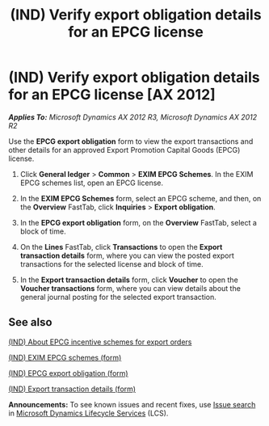 ﻿---
title: (IND) Verify export obligation details for an EPCG license
TOCTitle: (IND) Verify export obligation details for an EPCG license
ms:assetid: a6c780b3-9a1c-4b22-a07e-c2dceb8f3f82
ms:mtpsurl: https://technet.microsoft.com/en-us/library/JJ664766(v=AX.60)
ms:contentKeyID: 49386108
ms.date: 04/18/2014
mtps_version: v=AX.60
f1_keywords:
- (IND)
- india
- EPCG license
- approved EPCG license
- export obligations
- Verify approved EPCG
- Verify approved EPCG license
- verify EPCG license
---

# (IND) Verify export obligation details for an EPCG license [AX 2012]


_**Applies To:** Microsoft Dynamics AX 2012 R3, Microsoft Dynamics AX 2012 R2_

Use the **EPCG export obligation** form to view the export transactions and other details for an approved Export Promotion Capital Goods (EPCG) license.

1.  Click **General ledger** \> **Common** \> **EXIM EPCG Schemes**. In the EXIM EPCG schemes list, open an EPCG license.

2.  In the **EXIM EPCG Schemes** form, select an EPCG scheme, and then, on the **Overview** FastTab, click **Inquiries** \> **Export obligation**.

3.  In the **EPCG export obligation** form, on the **Overview** FastTab, select a block of time.

4.  On the **Lines** FastTab, click **Transactions** to open the **Export transaction details** form, where you can view the posted export transactions for the selected license and block of time.

5.  In the **Export transaction details** form, click **Voucher** to open the **Voucher transactions** form, where you can view details about the general journal posting for the selected export transaction.

## See also

[(IND) About EPCG incentive schemes for export orders](ind-about-epcg-incentive-schemes-for-export-orders.md)

[(IND) EXIM EPCG schemes (form)](https://technet.microsoft.com/en-us/library/jj677817\(v=ax.60\))

[(IND) EPCG export obligation (form)](https://technet.microsoft.com/en-us/library/jj677936\(v=ax.60\))

[(IND) Export transaction details (form)](https://technet.microsoft.com/en-us/library/jj664611\(v=ax.60\))

  
**Announcements:** To see known issues and recent fixes, use [Issue search](http://go.microsoft.com/fwlink/?linkid=389258) in [Microsoft Dynamics Lifecycle Services](http://go.microsoft.com/fwlink/?linkid=306505) (LCS).

